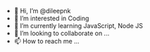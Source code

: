 - 👋 Hi, I’m @dileepnk
- 👀 I’m interested in Coding
- 🌱 I’m currently learning JavaScript, Node JS
- 💞️ I’m looking to collaborate on ...
- 📫 How to reach me ...

<!---
dileepnk/dileepnk is a ✨ special ✨ repository because its `README.md` (this file) appears on your GitHub profile.
You can click the Preview link to take a look at your changes.
--->
